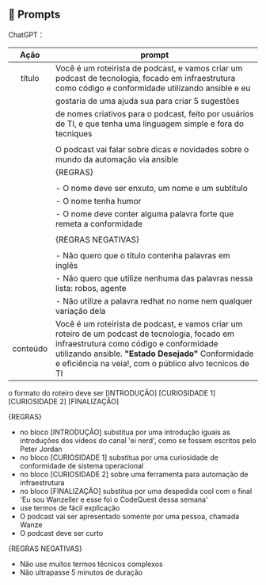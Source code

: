 ## 🧠 Prompts


ChatGPT：

|   Ação   | prompt                                                                                                                                                                                                                                                                         |
| :------: | ------------------------------------------------------------------------------------------------------------------------------------------------------------------------------------------------------------------------------------------------------------------------------ |
|  título  |Você é um roteirista de podcast, e vamos criar um podcast de tecnologia, focado em infraestrutura como código e conformidade utilizando ansible e eu 
|          |gostaria de uma ajuda sua para criar 5 sugestões
|          | de nomes criativos para o podcast, feito por usuários de TI, e que tenha uma linguagem simple e fora do tecniques
|          |
|          | O podcast vai falar sobre dicas e novidades sobre o mundo da automação via ansible
|          | {REGRAS}
|          |
|          | - O nome deve ser enxuto, um nome e um subtítulo
|          | - O nome tenha humor
|          | - O nome deve conter alguma palavra forte que remeta a conformidade
|          |
|          | {REGRAS NEGATIVAS}
|          |
|          |- Não quero que o título contenha palavras em inglês
|          |- Não quero que utilize nenhuma das palavras nessa lista: robos, agente
|          |- Não utilize a palavra redhat no nome nem qualquer variação dela                                                        |
| conteúdo |  Você é um roteirista de podcast, e vamos criar um  roteiro de um podcast de tecnologia, focado em infraestrutura como código e conformidade utilizando ansible. **"Estado Desejado"** Conformidade e eficiência na veia!,  com o público alvo tecnicos de TI

o formato do roteiro deve ser
[INTRODUÇÃO]
[CURIOSIDADE 1]
[CURIOSIDADE 2]
[FINALIZAÇÃO]

{REGRAS}

- no bloco [INTRODUÇÃO] substitua por uma introdução iguais as introduções dos vídeos do canal 'ei nerd', como se fossem escritos pelo Peter Jordan
- no bloco [CURIOSIDADE 1] substitua por uma curiosidade de conformidade de sistema operacional
- no bloco [CURIOSIDADE 2] sobre uma ferramenta para automação de infraestrutura
- no bloco [FINALIZAÇÃO] substitua por uma despedida cool com o final 'Eu sou Wanzeller e esse foi o CodeQuest dessa semana'
- use termos de fácil explicação
- O podcast vai ser apresentado somente por uma pessoa, chamada Wanze
- O podcast deve ser curto

{REGRAS NEGATIVAS}

- Não use muitos termos técnicos complexos
- Não ultrapasse 5 minutos de duração
